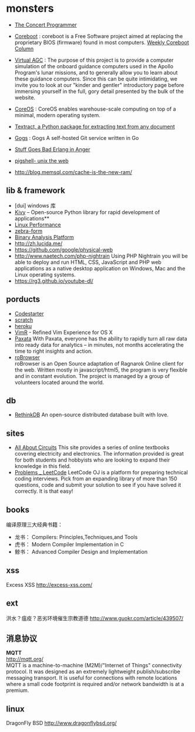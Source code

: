 monsters
========

- [The Concert Programmer](https://www.youtube.com/watch?v=yY1FSsUV-8c)  
- [Coreboot](http://www.coreboot.org/) : coreboot is a Free Software project aimed at replacing the proprietary BIOS (firmware) found in most computers. [Weekly Coreboot Column](http://lennartb.home.xs4all.nl/coreboot/coreboot.html)  
- [Virtual AGC](http://www.ibiblio.org/apollo/index.html) : The purpose of this project is to provide a computer simulation of the onboard guidance computers used in the Apollo Program's lunar missions, and to generally allow you to learn about these guidance computers.  Since this can be quite intimidating, we invite you to look at our "kinder and gentler" introductory page before immersing yourself in the full, gory detail presented by the bulk of the website.  
- [CoreOS](https://coreos.com/) : CoreOS enables warehouse-scale computing on top of a minimal, modern operating system.
- [Textract, a Python package for extracting text from any document](http://datascopeanalytics.com/what-we-think/2014/07/27/extract-text-from-any-document-no-muss-no-fuss)
- [Gogs](https://github.com/gogits/gogs/) : Gogs A self-hosted Git service written in Go
- [Stuff Goes Bad Erlang in Anger](http://www.erlang-in-anger.com/)  

- [pigshell- unix the web](http://pigshell.com/)
- http://blog.memsql.com/cache-is-the-new-ram/  

## lib & framework

- [dui] windows 库  
- [Kivy](http://kivy.org/) – Open-source Python library for rapid development of applications**  
- [Linux Performance](http://www.brendangregg.com/linuxperf.html)  
- [zebra-form](http://stefangabos.ro/php-libraries/zebra-form/)  
- [Binary Analysis Platform](http://bap.ece.cmu.edu/)
- http://zh.lucida.me/  
- https://github.com/google/physical-web  
- http://www.naetech.com/php-nightrain  Using PHP Nightrain you will be able to deploy and run HTML, CSS, JavaScript and PHP web applications as a native desktop application on Windows, Mac and the Linux operating systems. 
- https://rg3.github.io/youtube-dl/  

## porducts

- [Codestarter](https://codestarter.org/)  
- [scratch](http://scratch.mit.edu/)  
- [heroku](https://www.heroku.com/)  
- [VimR](http://vimr.org/) - Refined Vim Experience for OS X  
- [Paxata](http://www.paxata.com/) With Paxata, everyone has the ability to rapidly turn all raw data into ready data for analytics – in minutes, not months accelerating the time to right insights and action.  
- [roBrowser](https://github.com/vthibault/roBrowser)  
roBrowser is an Open Source adaptation of Ragnarok Online client for the web. Written mostly in javascript/html5, the program is very flexible and in constant evolution. The project is managed by a group of volunteers located around the world.

## db

- [RethinkDB](http://rethinkdb.com/) An open-source distributed database built with love.  

## sites

- [All About Circuits](http://www.allaboutcircuits.com/) This site provides a series of online textbooks covering electricity and electronics. The information provided is great for both students and hobbyists who are looking to expand their knowledge in this field.
- [Problems _ LeetCode](https://oj.leetcode.com/problems/) LeetCode OJ is a platform for preparing technical coding interviews. Pick from an expanding library of more than 150 questions, code and submit your solution to see if you have solved it correctly. It is that easy! 

## books

编译原理三大经典书籍：  
- 龙书： Compilers: Principles,Techniques,and Tools  
- 虎书： Modern Compiler Implementation in C  
- 鲸书： Advanced Compiler Design and Implementation  

## xss

Excess XSS  http://excess-xss.com/  

## ext 

洪水？瘟疫？恶劣环境催生宗教道德 http://www.guokr.com/article/439507/  

## 消息协议

**MQTT**  
http://mqtt.org/  
MQTT is a machine-to-machine (M2M)/"Internet of Things" connectivity protocol. It was designed as an extremely lightweight publish/subscribe messaging transport. It is useful for connections with remote locations where a small code footprint is required and/or network bandwidth is at a premium.

## linux 

DragonFly BSD  http://www.dragonflybsd.org/  
